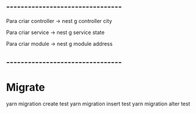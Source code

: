 ## --------------------------------
Para criar controller 
-> nest g controller city

Para criar service
-> nest g service state

Para criar module
-> nest g module address

## --------------------------------
# Migrate

yarn migration create test
yarn migration insert test
yarn migration alter test
